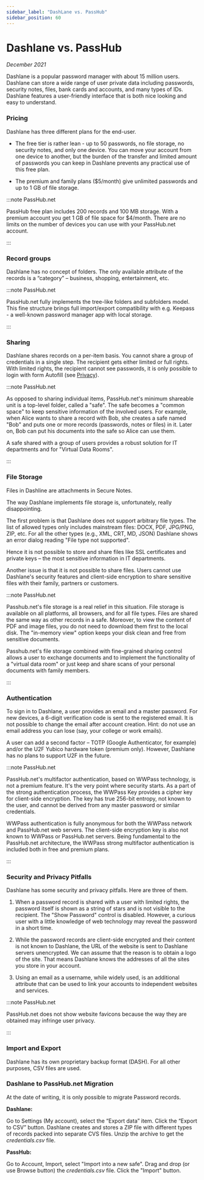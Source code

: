 ```yaml
---
sidebar_label: "DashLane vs. PassHub"
sidebar_position: 60
---
```


# Dashlane vs. PassHub

_December 2021_

Dashlane is a popular password manager with about 15 million users. Dashlane can store a wide range of user private data including passwords, security notes, files, bank cards and accounts, and many types of IDs.
Dashlane features a user-friendly interface that is both nice looking and easy to understand.

### Pricing

Dashlane has three different plans for the end-user.

- The free tier is rather lean - up to 50 passwords, no file storage, no security notes, and only one device. You can move your account from one device to another, but the burden of the transfer and limited amount of passwords you can keep in Dashlane prevents any practical use of this free plan.

- The premium and family plans ($5/month) give unlimited passwords and up to 1 GB of file storage.

:::note PassHub.net

PassHub free plan includes 200 records and 100 MB storage. With a premium account you get 1 GB of file space for $4/month. There are no limits on the number of devices you can use with your PassHub.net account.

:::

### Record groups

Dashlane has no concept of folders. The only available attribute of the records is a “category” – business, shopping, entertainment, etc.

:::note PassHub.net

PassHub.net fully implements the tree-like folders and subfolders model. This fine structure brings full import/export compatibility with e.g. Keepass - a well-known password manager app with local storage.

:::

### Sharing

Dashlane shares records on a per-item basis. You cannot share a group of credentials in a single step. The recipient gets either limited or full rights. With limited rights, the recipient cannot see passwords, it is only possible to login with form Autofill (see [Privacy](#privacy)).

:::note PassHub.net

As opposed to sharing individual items, PassHub.net's minimum shareable unit is a top-level folder, called a "safe". The safe becomes a "common space" to keep sensitive information of the involved users. For example, when Alice wants to share a record with Bob, she creates a safe named "Bob" and puts one or more records (passwords, notes or files) in it. Later on, Bob can put his documents into the safe so Alice can use them.

A safe shared with a group of users provides a robust solution for IT departments and for "Virtual Data Rooms".

:::

### File Storage

Files in Dashline are attachments in Secure Notes.

The way Dashlane implements file storage is, unfortunately, really disappointing.

The first problem is that Dashlane does not support arbitrary file types. The list of allowed types only includes mainstream files: DOCX, PDF, JPG/PNG, ZIP, etc. For all the other types (e.g., XML, CRT, MD, JSON) Dashlane shows an error dialog reading "File type not supported".

Hence it is not possible to store and share files like SSL certificates and private keys &ndash; the most sensitive information in IT departments.

Another issue is that it is not possible to share files. Users cannot use Dashlane's security features and client-side encryption to share sensitive files with their family, partners or customers.

:::note PassHub.net

Passhub.net's file storage is a real relief in this situation. File storage is available on all platforms, all browsers, and for all file types.
Files are shared the same way as other records in a safe. Moreover, to view the content of PDF and image files, you do not need to download them first to the local disk. The "in-memory view" option keeps your disk clean and free from sensitive documents.

Passhub.net's file storage combined with fine-grained sharing control allows a user to exchange documents and to implement the functionality of a "virtual data room" or just keep and share scans of your personal documents with family members.

:::

### Authentication

To sign in to Dashlane, a user provides an email and a master password. For new devices, a 6-digit verification code is sent to the registered email. It is not possible to change the email after account creation. Hint: do not use an email address you can lose (say, your college or work emails).

A user can add a second factor – TOTP (Google Authenticator, for example) and/or the U2F Yubico hardware token (premium only). However, Dashlane has no plans to support U2F in the future.

:::note PassHub.net

PassHub.net's multifactor authentication, based on WWPass technology, is not a premium feature. It's the very point where security starts. As a part of the strong authentication process, the WWPass Key provides a cipher key for client-side encryption. The key has true 256-bit entropy, not known to the user, and cannot be derived from any master password or similar credentials.

WWPass authentication is fully anonymous for both the WWPass network and PassHub.net web servers. The client-side encryption key is also not known to WWPass or PassHub.net servers. Being fundamental to the PassHub.net architecture, the WWPass strong multifactor authentication is included both in free and premium plans.

:::

### Security and Privacy Pitfalls

Dashlane has some security and privacy pitfalls. Here are three of them.

1. When a password record is shared with a user with limited rights, the password itself is shown as a string of stars and is not visible to the recipient. The "Show Password" control is disabled. However, a curious user with a little knowledge of web technology may reveal the password in a short time.

2. While the password records are client-side encrypted and their content is not known to Dashlane, the URL of the website is sent to Dashlane servers unencrypted. We can assume that the reason is to obtain a logo of the site. That means Dashlane knows the addresses of all the sites you store in your account.

3. Using an email as a username, while widely used, is an additional attribute that can be used to link your accounts to independent websites and services.

:::note PassHub.net

PassHub.net does not show website favicons because the way they are obtained may infringe user privacy.

:::

### Import and Export

Dashlane has its own proprietary backup format (DASH). For all other purposes, CSV files are used.

### Dashlane to PassHub.net Migration

At the date of writing, it is only possible to migrate Password records.

**Dashlane:**

Go to Settings (My account), select the “Export data” item. Click the “Export to CSV” button. Dashlane creates and stores a ZIP file with different types of records packed into separate CVS files. Unzip the archive to get the _credentials.csv_ file.

**PassHub:**

Go to Account, Import, select "Import into a new safe". Drag and drop (or use Browse button) the _credentials.csv_ file. Click the "Import" button.
